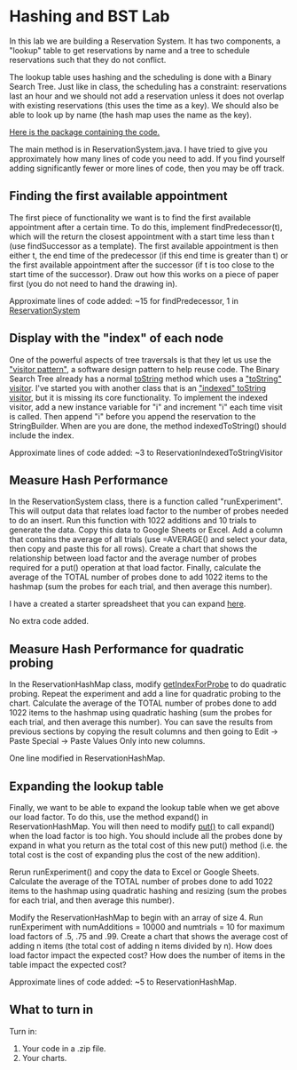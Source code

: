 # Hashing and BST Lab

In this lab we are building a Reservation System. It has two components, a "lookup" table to get reservations by name and a tree to schedule reservations such that they do not conflict.

The lookup table uses hashing and the scheduling is done with a Binary Search Tree. Just like in class, the scheduling has a constraint: reservations last an hour and we should not add a reservation unless it does not overlap with existing reservations (this uses the time as a key). We should also be able to look up by name (the hash map uses the name as the key).

[Here is the package containing the code.](https://github.com/svtuck/cs201/tree/master/src/reservation)

The main method is in ReservationSystem.java. I have tried to give you approximately how many lines of code you need to add. If you find yourself adding significantly fewer or more lines of code, then you may be off track.



## Finding the first available appointment

The first piece of functionality we want is to find the first available appointment after a certain time. To do this, implement findPredecessor(t), which will the return the closest appointment with a start time less than t (use findSuccessor as a template). The first available appointment is then either t, the end time of the predecessor (if this end time is greater than t) or the first available appointment after the successor (if t is too close to the start time of the successor). Draw out how this works on a piece of paper first (you do not need to hand the drawing in).

Approximate lines of code added: ~15 for findPredecessor, 1 in [ReservationSystem](https://github.com/svtuck/cs201/blob/master/src/reservation/ReservationSystem.java#L115)

## Display with the "index" of each node

One of the powerful aspects of tree traversals is that they let us use the ["visitor pattern"](https://en.wikipedia.org/wiki/Visitor_pattern), a software design pattern to help reuse code. The Binary Search Tree already has a normal [toString](https://github.com/svtuck/cs201/blob/master/src/reservation/ReservationBinarySearchTree.java#L125) method which uses a ["toString" visitor](https://github.com/svtuck/cs201/blob/master/src/reservation/ReservationToStringVisitor.java). I've started you with another class that is an ["indexed" toString visitor](https://github.com/svtuck/cs201/blob/master/src/reservation/ReservationIndexedToStringVisitor.java), but it is missing its core functionality. To implement the indexed visitor, add a new instance variable for "i" and increment "i" each time visit is called. Then append "i" before you append the reservation to the StringBuilder. When are you are done, the method indexedToString() should include the index.

Approximate lines of code added: ~3 to ReservationIndexedToStringVisitor

## Measure Hash Performance

In the ReservationSystem class, there is a function called "runExperiment". This will output data that relates load factor to the number of probes needed to do an insert. Run this function with 1022 additions and 10 trials to generate the data. Copy this data to Google Sheets or Excel. Add a column that contains the average of all trials (use =AVERAGE() and select your data, then copy and paste this for all rows). Create a chart that shows the relationship between load factor and the average number of probes required for a put() operation at that load factor. Finally, calculate the average of the TOTAL number of probes done to add 1022 items to the hashmap (sum the probes for each trial, and then average this number).

I have a created a starter spreadsheet that you can expand [here](https://docs.google.com/spreadsheets/d/1QKtcSG4rJ0SrquyWmYWI1G7cM97loGPm1veezdAL4sg/edit?usp=sharing).

No extra code added.

## Measure Hash Performance for quadratic probing

In the ReservationHashMap class, modify [getIndexForProbe](https://github.com/svtuck/cs201/blob/master/src/reservation/ReservationHashMap.java#L33) to do quadratic probing. Repeat the experiment and add a line for quadratic probing to the chart. Calculate the average of the TOTAL number of probes done to add 1022 items to the hashmap using quadratic hashing (sum the probes for each trial, and then average this number). You can save the results from previous sections by copying the result columns and then going to Edit -> Paste Special -> Paste Values Only into new columns.

One line modified in ReservationHashMap.

## Expanding the lookup table

Finally, we want to be able to expand the lookup table when we get above our load factor. To do this, use the method expand() in ReservationHashMap. You will then need to modify [put()](https://github.com/svtuck/cs201/blob/master/src/reservation/ReservationHashMap.java#L8) to call expand() when the load factor is too high. You should include all the probes done by expand in what you return as the total cost of this new put() method (i.e. the total cost is the cost of expanding plus the cost of the new addition).

Rerun runExperiment() and copy the data to Excel or Google Sheets. Calculate the average of the TOTAL number of probes done to add 1022 items to the hashmap using quadratic hashing and resizing (sum the probes for each trial, and then average this number).

Modify the ReservationHashMap to begin with an array of size 4. Run runExperiment with numAdditions = 10000 and numtrials = 10 for maximum load factors of .5, .75 and .99. Create a chart that shows the average cost of adding n items (the total cost of adding n items divided by n). How does load factor impact the expected cost? How does the number of items in the table impact the expected cost?

Approximate lines of code added: ~5 to ReservationHashMap.

## What to turn in

Turn in:

1. Your code in a .zip file.
2. Your charts.


